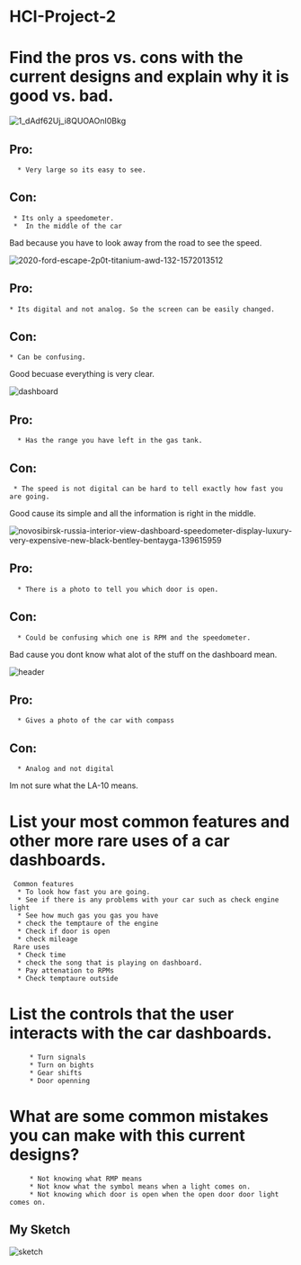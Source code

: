 # HCI-Project-2

# Find the pros vs. cons with the current designs and explain why it is good vs. bad.
![1_dAdf62Uj_i8QUOAOnI0Bkg](https://user-images.githubusercontent.com/36684794/113791855-30418700-970a-11eb-8d36-8741ff2440a0.jpeg)
## Pro:
      * Very large so its easy to see.
## Con:
     * Its only a speedometer.
     *  In the middle of the car 
      
Bad because you have to look away from the road to see the speed.

![2020-ford-escape-2p0t-titanium-awd-132-1572013512](https://user-images.githubusercontent.com/36684794/113791941-63841600-970a-11eb-9981-a5106ee2dca0.jpg)
## Pro:
    * Its digital and not analog. So the screen can be easily changed.
## Con:
    * Can be confusing.
Good becuase everything is very clear.

![dashboard](https://user-images.githubusercontent.com/36684794/113791946-654dd980-970a-11eb-8598-009f1f9bd2c8.png)
## Pro:
      * Has the range you have left in the gas tank. 
## Con:
     * The speed is not digital can be hard to tell exactly how fast you are going.
 Good cause its simple and all the information is right in the middle.
      
![novosibirsk-russia-interior-view-dashboard-speedometer-display-luxury-very-expensive-new-black-bentley-bentayga-139615959](https://user-images.githubusercontent.com/36684794/113791964-6f6fd800-970a-11eb-9220-7ca27b4f3638.jpg)
## Pro:
      * There is a photo to tell you which door is open.

## Con:
      * Could be confusing which one is RPM and the speedometer.
Bad cause you dont know what alot of the stuff on the dashboard mean.

![header](https://user-images.githubusercontent.com/36684794/113792119-c5448000-970a-11eb-9e78-ff8d40689681.png)
## Pro:
      * Gives a photo of the car with compass 
## Con:
      * Analog and not digital

Im not sure what the LA-10 means. 

# List your most common features and other more rare uses of a car dashboards.
     Common features
      * To look how fast you are going.
      * See if there is any problems with your car such as check engine light
      * See how much gas you gas you have 
      * check the temptaure of the engine
      * Check if door is open
      * check mileage
     Rare uses
      * Check time
      * check the song that is playing on dashboard.
      * Pay attenation to RPMs
      * Check temptaure outside
# List the controls that the user interacts with the car dashboards.
         * Turn signals
         * Turn on bights 
         * Gear shifts 
         * Door openning 
         
# What are some common mistakes you can make with this current designs?
         * Not knowing what RMP means
         * Not know what the symbol means when a light comes on.
         * Not knowing which door is open when the open door door light comes on.

## My Sketch
![sketch](https://user-images.githubusercontent.com/36684794/115135399-ccf30700-9fdd-11eb-87f6-5a4def67d2b6.jpg)




